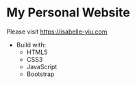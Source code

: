 # My Personal Website
Please visit https://isabelle-yiu.com

- Build with:
    - HTML5
    - CSS3
    - JavaScript
    - Bootstrap
